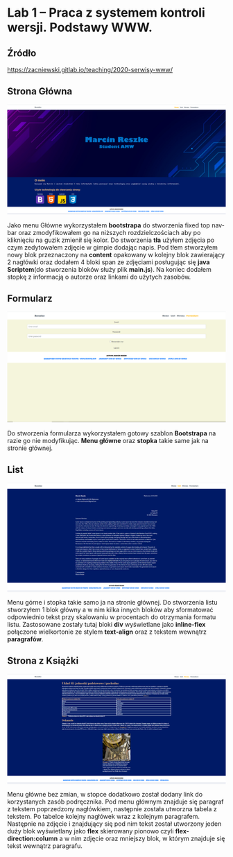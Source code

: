 # Lab 1 – Praca z systemem kontroli wersji. Podstawy WWW.
## Źródło
https://zacniewski.gitlab.io/teaching/2020-serwisy-www/

## Strona Główna
![Strona Główna](https://github.com/Reszke97/projektowanie-serwisow-www-Reszke-185ic/blob/main/lab1/ZrzutyStrony/home.PNG)

Jako menu Główne wykorzystałem **bootstrapa** do stworzenia fixed top nav-bar oraz zmodyfikowałem go na niższych rozdzielczościach aby po kliknięciu na guzik zmienił się kolor. 
Do stworzenia **tła** użyłem zdjęcia po czym zedytowałem zdjęcie w gimpie dodając napis.
Pod tłem stworzyłem nowy blok przeznaczony na **content** opakowany w kolejny blok zawierający 2 nagłówki oraz dodałem 4 bloki span ze zdjęciami posługując się **java Scriptem**(do stworzenia bloków służy plik **main.js**).
Na koniec dodałem stopkę z informacją o autorze oraz linkami do użytych zasobów.

## Formularz
![Formularz](https://github.com/Reszke97/projektowanie-serwisow-www-Reszke-185ic/blob/main/lab1/ZrzutyStrony/formularz.PNG)

Do stworzenia formularza wykorzystałem gotowy szablon **Bootstrapa** na razie go nie modyfikując. **Menu główne** oraz **stopka** takie same jak na stronie głównej.

## List
![List](https://github.com/Reszke97/projektowanie-serwisow-www-Reszke-185ic/blob/main/lab1/ZrzutyStrony/list.PNG)

Menu górne i stopka takie samo ja na stronie głównej. Do stworzenia listu stworzyłem 1 blok główny a w nim kilka innych bloków aby sformatować odpowiednio tekst przy skalowaniu w procentach do otrzymania formatu listu. Zastosowane zostały tutaj bloki **div** wyświetlane jako **inline-flex** połączone wielkortonie ze stylem **text-align** oraz z tekstem wewnątrz **paragrafów**.

## Strona z Książki
![Strona z książki](https://github.com/Reszke97/projektowanie-serwisow-www-Reszke-185ic/blob/main/lab1/ZrzutyStrony/Strona%20z%20ksiazki.PNG)

Menu główne bez zmian, w stopce dodatkowo został dodany link do korzystanych zasób podręcznika. Pod menu głównym znajduje się paragraf z tekstem poprzedzony nagłówkiem, następnie została utworzna tabela z tekstem. Po tabelce kolejny nagłówek wraz z kolejnym paragrafem. Następnie na zdjęcie i znajdujący się pod nim tekst został utworzony jeden duży blok wyświetlany jako **flex** skierowany pionowo czyli **flex-direction:column** a w nim zdjęcie oraz mniejszy blok, w którym znajduje się tekst wewnątrz paragrafu.
